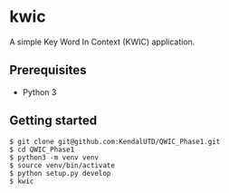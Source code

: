 # kwic

A simple Key Word In Context (KWIC) application.

## Prerequisites

* Python 3

## Getting started

```
$ git clone git@github.com:KendalUTD/QWIC_Phase1.git
$ cd QWIC_Phase1
$ python3 -m venv venv
$ source venv/bin/activate
$ python setup.py develop
$ kwic
```